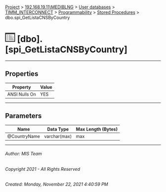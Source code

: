 #### 

[Project](../../../../../index.md) > [192.168.19.11\\MEDIBLNG](../../../../index.md) > [User databases](../../../index.md) > [TIMM_INTERCONNECT](../../index.md) > [Programmability](../index.md) > [Stored Procedures](Stored_Procedures.md) > dbo.spi_GetListaCNSByCountry

# ![Stored Procedures](../../../../../Images/StoredProcedure32.png) [dbo].[spi_GetListaCNSByCountry]

---

## <a name="#properties"></a>Properties

| Property | Value |
|---|---|
| ANSI Nulls On | YES |


---

## <a name="#parameters"></a>Parameters

| Name | Data Type | Max Length (Bytes) |
|---|---|---|
| @CountryName | varchar(max) | max |


---

###### Author:  MIS Team

###### Copyright 2021 - All Rights Reserved

###### Created: Monday, November 22, 2021 4:40:59 PM


